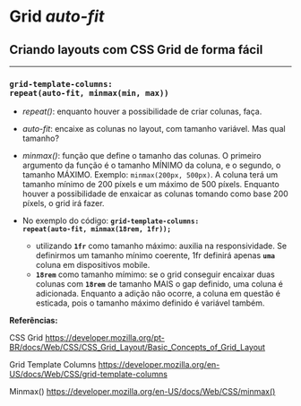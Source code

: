 # Grid **_auto-fit_**

## Criando layouts com CSS Grid de forma fácil

---

### <code>**grid-template-columns: repeat(auto-fit, minmax(min, max))**</code>

-   _repeat()_: enquanto houver a possibilidade de criar colunas, faça.
-   _auto-fit_: encaixe as colunas no layout, com tamanho variável. Mas qual tamanho?
-   _minmax()_: função que define o tamanho das colunas. O primeiro argumento da função é o tamanho MÍNIMO da coluna, e o segundo, o tamanho MÁXIMO. Exemplo: <code>minmax(200px, 500px)</code>. A coluna terá um tamanho mínimo de 200 píxels e um máximo de 500 píxels. Enquanto houver a possibilidade de enxaicar as colunas tomando como base 200 píxels, o grid irá fazer.

-   No exemplo do código: <code>**grid-template-columns: repeat(auto-fit, minmax(18rem, 1fr));**</code>
    -   utilizando <code>**1fr**</code> como tamanho máximo: auxilia na responsividade. Se definirmos um tamanho mínimo coerente, 1fr definirá apenas <code>**uma**</code> coluna em dispositivos mobile.
    -   <code>**18rem**</code> como tamanho mímimo: se o grid conseguir encaixar duas colunas com <code>**18rem**</code> de tamanho MAIS o gap definido, uma coluna é adicionada. Enquanto a adição não ocorre, a coluna em questão é esticada, pois o tamanho máximo definido é variável também.

**Referências:**

CSS Grid
https://developer.mozilla.org/pt-BR/docs/Web/CSS/CSS_Grid_Layout/Basic_Concepts_of_Grid_Layout

Grid Template Columns
https://developer.mozilla.org/en-US/docs/Web/CSS/grid-template-columns

Minmax()
https://developer.mozilla.org/en-US/docs/Web/CSS/minmax()
